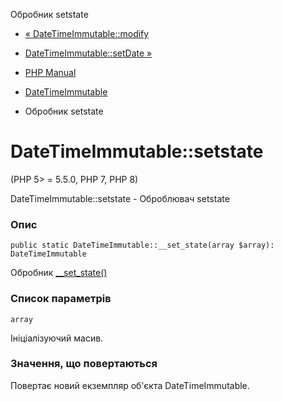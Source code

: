 Обробник setstate

-   [« DateTimeImmutable::modify](datetimeimmutable.modify.html)
    
-   [DateTimeImmutable::setDate »](datetimeimmutable.setdate.html)
    
-   [PHP Manual](index.html)
    
-   [DateTimeImmutable](class.datetimeimmutable.html)
    
-   Обробник setstate
    

# DateTimeImmutable::setstate

(PHP 5> = 5.5.0, PHP 7, PHP 8)

DateTimeImmutable::setstate - Оброблювач setstate

### Опис

```methodsynopsis
public static DateTimeImmutable::__set_state(array $array): DateTimeImmutable
```

Обробник [\_\_set\_state()](language.oop5.magic.html#object.set-state)

### Список параметрів

`array`

Ініціалізуючий масив.

### Значення, що повертаються

Повертає новий екземпляр об'єкта DateTimeImmutable.